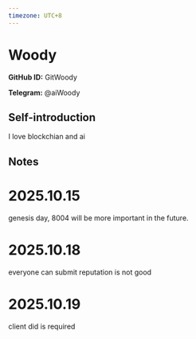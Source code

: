 ```yaml
---
timezone: UTC+8
---
```


# Woody

**GitHub ID:** GitWoody

**Telegram:** @aiWoody

## Self-introduction

I love blockchian and ai

## Notes
<!-- Content_START -->
# 2025.10.15
<!-- DAILY_CHECKIN_2025-10-15_START -->
genesis day, 8004 will be more important in the future.
<!-- DAILY_CHECKIN_2025-10-15_END -->


# 2025.10.18
<!-- DAILY_CHECKIN_2025-10-18_START -->
everyone can submit reputation is not good
<!-- DAILY_CHECKIN_2025-10-18_END -->


# 2025.10.19
<!-- DAILY_CHECKIN_2025-10-19_START -->
client did is required
<!-- DAILY_CHECKIN_2025-10-19_END -->
<!-- Content_END -->
